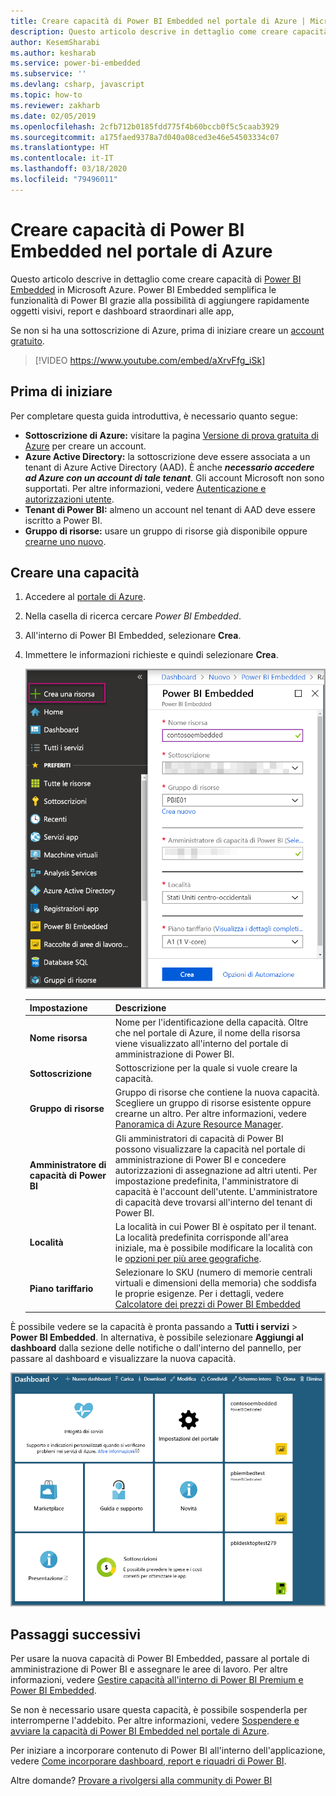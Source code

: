 ```yaml
---
title: Creare capacità di Power BI Embedded nel portale di Azure | Microsoft Docs
description: Questo articolo descrive in dettaglio come creare capacità di Power BI Embedded in Microsoft Azure.
author: KesemSharabi
ms.author: kesharab
ms.service: power-bi-embedded
ms.subservice: ''
ms.devlang: csharp, javascript
ms.topic: how-to
ms.reviewer: zakharb
ms.date: 02/05/2019
ms.openlocfilehash: 2cfb712b0185fdd775f4b60bccb0f5c5caab3929
ms.sourcegitcommit: a175faed9378a7d040a08ced3e46e54503334c07
ms.translationtype: HT
ms.contentlocale: it-IT
ms.lasthandoff: 03/18/2020
ms.locfileid: "79496011"
---
```

# <a name="create-power-bi-embedded-capacity-in-the-azure-portal"></a>Creare capacità di Power BI Embedded nel portale di Azure

Questo articolo descrive in dettaglio come creare capacità di [Power BI Embedded](azure-pbie-what-is-power-bi-embedded.md) in Microsoft Azure. Power BI Embedded semplifica le funzionalità di Power BI grazie alla possibilità di aggiungere rapidamente oggetti visivi, report e dashboard straordinari alle app,

Se non si ha una sottoscrizione di Azure, prima di iniziare creare un [account gratuito](https://azure.microsoft.com/free/).

> [!VIDEO https://www.youtube.com/embed/aXrvFfg_iSk]

## <a name="before-you-begin"></a>Prima di iniziare

Per completare questa guida introduttiva, è necessario quanto segue:

* **Sottoscrizione di Azure:** visitare la pagina [Versione di prova gratuita di Azure](https://azure.microsoft.com/free/) per creare un account.
* **Azure Active Directory:** la sottoscrizione deve essere associata a un tenant di Azure Active Directory (AAD). È anche ***necessario accedere ad Azure con un account di tale tenant***. Gli account Microsoft non sono supportati. Per altre informazioni, vedere [Autenticazione e autorizzazioni utente](https://docs.microsoft.com/azure/analysis-services/analysis-services-manage-users).
* **Tenant di Power BI:** almeno un account nel tenant di AAD deve essere iscritto a Power BI.
* **Gruppo di risorse:** usare un gruppo di risorse già disponibile oppure [crearne uno nuovo](https://docs.microsoft.com/azure/azure-resource-manager/resource-group-overview).

## <a name="create-a-capacity"></a>Creare una capacità

1. Accedere al [portale di Azure](https://portal.azure.com/).

2. Nella casella di ricerca cercare *Power BI Embedded*.

3. All'interno di Power BI Embedded, selezionare **Crea**.

4. Immettere le informazioni richieste e quindi selezionare **Crea**.

    ![Campi da compilare per creare nuova capacità](media/azure-pbie-create-capacity/azure-portal-create-power-bi-embedded.png)

    |Impostazione |Descrizione |
    |---------|---------|
    |**Nome risorsa**|Nome per l'identificazione della capacità. Oltre che nel portale di Azure, il nome della risorsa viene visualizzato all'interno del portale di amministrazione di Power BI.|
    |**Sottoscrizione**|Sottoscrizione per la quale si vuole creare la capacità.|
    |**Gruppo di risorse**|Gruppo di risorse che contiene la nuova capacità. Scegliere un gruppo di risorse esistente oppure crearne un altro. Per altre informazioni, vedere [Panoramica di Azure Resource Manager](https://docs.microsoft.com/azure/azure-resource-manager/resource-group-overview).|
    |**Amministratore di capacità di Power BI**|Gli amministratori di capacità di Power BI possono visualizzare la capacità nel portale di amministrazione di Power BI e concedere autorizzazioni di assegnazione ad altri utenti. Per impostazione predefinita, l'amministratore di capacità è l'account dell'utente. L'amministratore di capacità deve trovarsi all'interno del tenant di Power BI.|
    |**Località**|La località in cui Power BI è ospitato per il tenant. La località predefinita corrisponde all'area iniziale, ma è possibile modificare la località con le [opzioni per più aree geografiche](embedded-multi-geo.md).
    |**Piano tariffario**|Selezionare lo SKU (numero di memorie centrali virtuali e dimensioni della memoria) che soddisfa le proprie esigenze.  Per i dettagli, vedere [Calcolatore dei prezzi di Power BI Embedded](https://azure.microsoft.com/pricing/details/power-bi-embedded/)|

È possibile vedere se la capacità è pronta passando a **Tutti i servizi** > **Power BI Embedded**. In alternativa, è possibile selezionare **Aggiungi al dashboard** dalla sezione delle notifiche o dall'interno del pannello, per passare al dashboard e visualizzare la nuova capacità.

![Dashboard nel portale di Azure con capacità di Power BI Embedded](media/azure-pbie-create-capacity/azure-portal-dashboard.png)

## <a name="next-steps"></a>Passaggi successivi

Per usare la nuova capacità di Power BI Embedded, passare al portale di amministrazione di Power BI e assegnare le aree di lavoro. Per altre informazioni, vedere [Gestire capacità all'interno di Power BI Premium e Power BI Embedded](https://powerbi.microsoft.com/documentation/powerbi-admin-premium-manage/).

Se non è necessario usare questa capacità, è possibile sospenderla per interromperne l'addebito. Per altre informazioni, vedere [Sospendere e avviare la capacità di Power BI Embedded nel portale di Azure](azure-pbie-pause-start.md).

Per iniziare a incorporare contenuto di Power BI all'interno dell'applicazione, vedere [Come incorporare dashboard, report e riquadri di Power BI](https://powerbi.microsoft.com/documentation/powerbi-developer-embedding-content/).

Altre domande? [Provare a rivolgersi alla community di Power BI](https://community.powerbi.com/)